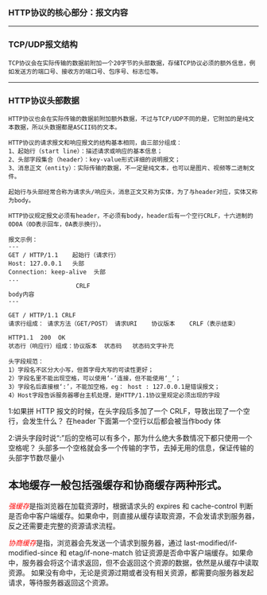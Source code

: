 ### HTTP协议的核心部分：报文内容

-----

### TCP/UDP报文结构
```
TCP协议会在实际传输的数据前附加一个20字节的头部数据，存储TCP协议必须的额外信息，例如发送方的端口号、接收方的端口号、包序号、标志位等。
```
---
### HTTP协议头部数据
```
HTTP协议也会在实际传输的数据前附加额外数据，不过与TCP/UDP不同的是，它附加的是纯文本数据，所以头数据都是ASCII码的文本。

HTTP协议的请求报文和响应报文的结构基本相同，由三部分组成：
1、起始行（start line）：描述请求或响应的基本信息；
2、头部字段集合（header）：key-value形式详细的说明报文；
3、消息正文（entity）：实际传输的数据，不一定是纯文本，也可以是图片、视频等二进制文件。

起始行与头部经常合称为请求头/响应头，消息正文又称为实体，为了与header对应，实体又称为body。

HTTP协议规定报文必须有header，不必须有body，header后有一个空行CRLF，十六进制的0D0A（0D表示回车，0A表示换行）。

报文示例：
---
GET / HTTP/1.1    起始行（请求行）
Host: 127.0.0.1   头部
Connection: keep-alive  头部
...
                   CRLF
body内容
---

GET / HTTP/1.1 CRLF
请求行组成： 请求方法（GET/POST） 请求URI    协议版本    CRLF（表示结束）

HTTP1.1  200  OK
状态行（响应行）组成：协议版本  状态码   状态码文字补充

头字段规范：
1）字段名不区分大小写，但首字母大写的可读性更好；
2）字段名里不能出现空格，可以使用‘-’连接，但不能使用‘_’；
3）字段名后直接根‘:’，不能加空格，eg： host : 127.0.0.1是错误报文；
4）Host字段告诉服务器哪台主机处理，是HTTP/1.1协议里规定必须出现的字段
```


1:如果拼 HTTP 报文的时候，在头字段后多加了一个 CRLF，导致出现了一个空行，会发生什么？
在header 下面第一个空行以后都会被当作body 体

2:讲头字段时说“:”后的空格可以有多个，那为什么绝大多数情况下都只使用一个空格呢？
头部多一个空格就会多一个传输的字节，去掉无用的信息，保证传输的头部字节数尽量小


## 本地缓存一般包括强缓存和协商缓存两种形式。

<em style='color: red'>强缓存</em>是指浏览器在加载资源时，根据请求头的 expires 和 cache-control 判断是否命中客户端缓存。如果命中，则直接从缓存读取资源，不会发请求到服务器，反之还需要走完整的资源请求流程。

<em style='color: red'>协商缓存</em>是指，浏览器会先发送一个请求到服务器，通过 last-modified/if-modified-since 和 etag/if-none-match 验证资源是否命中客户端缓存。如果命中，服务器会将这个请求返回，但不会返回这个资源的数据，依然是从缓存中读取资源。 如果没有命中，无论是资源过期或者没有相关资源，都需要向服务器发起请求，等待服务器返回这个资源。



